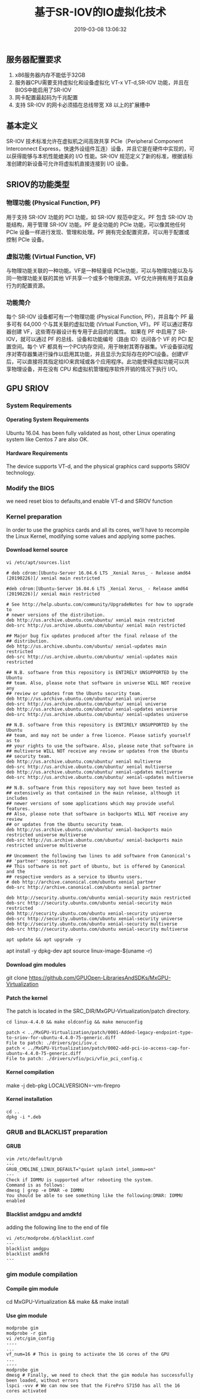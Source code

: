 ﻿---
title: 基于SR-IOV的IO虚拟化技术
date: 2019-03-08 13:06:32
tags:
---

## 服务器配置要求
1. x86服务器内存不能低于32GB
2. 服务器CPU需要支持虚拟化和设备虚拟化 VT-x VT-d,SR-IOV 功能，并且在BIOS中能启用了SR-IOV
3. 网卡配置最起码为千兆配置
4. 支持 SR-IOV 的网卡必须插在总线带宽 X8 以上的扩展槽中

## 基本定义
SR-IOV 技术标准允许在虚拟机之间高效共享 PCIe（Peripheral Component Interconnect Express，快速外设组件互连）设备，并且它是在硬件中实现的，可以获得能够与本机性能媲美的 I/O 性能。SR-IOV 规范定义了新的标准，根据该标准创建的新设备可允许将虚拟机直接连接到 I/O 设备。

## SRIOV的功能类型
### 物理功能 (Physical Function, PF)
用于支持 SR-IOV 功能的 PCI 功能，如 SR-IOV 规范中定义。PF 包含 SR-IOV 功能结构，用于管理 SR-IOV 功能。PF 是全功能的 PCIe 功能，可以像其他任何 PCIe 设备一样进行发现、管理和处理。PF 拥有完全配置资源，可以用于配置或控制 PCIe 设备。
### 虚拟功能 (Virtual Function, VF)
与物理功能关联的一种功能。VF是一种轻量级 PCIe功能，可以与物理功能以及与同一物理功能关联的其他 VF共享一个或多个物理资源。VF仅允许拥有用于其自身行为的配置资源。
### 功能简介  
每个 SR-IOV 设备都可有一个物理功能 (Physical Function, PF)，并且每个 PF 最多可有 64,000 个与其关联的虚拟功能 (Virtual Function, VF)。PF 可以通过寄存器创建 VF，这些寄存器设计有专用于此目的的属性。
如果在 PF 中启用了 SR-IOV，就可以通过 PF 的总线、设备和功能编号（路由 ID）访问各个 VF 的 PCI 配置空间。每个 VF 都具有一个PCI内存空间，用于映射其寄存器集。VF设备驱动程序对寄存器集进行操作以启用其功能，并且显示为实际存在的PCI设备。创建VF后，可以直接将其指定给IO来宾域或各个应用程序。此功能使得虚拟功能可以共享物理设备，并在没有 CPU 和虚拟机管理程序软件开销的情况下执行 I/O。

## GPU SRIOV
### System Requirements
#### Operating System Requirements
Ubuntu 16.04. has been fully validated as host, other Linux operating system like Centos 7 are also OK.
#### Hardware Requirements
The device supports VT-d, and the physical graphics card supports SRIOV technology.
### Modify the BIOS
we need reset bios to defaults,and enable VT-d and SRIOV function
### Kernel preparation 
In order to use the graphics cards and all its cores, we'll have to recompile the Linux Kernel, modifying some values and applying some paches.
#### Download kernel source
```
vi /etc/apt/sources.list

# deb cdrom:[Ubuntu-Server 16.04.6 LTS _Xenial Xerus_ - Release amd64 (20190226)]/ xenial main restricted

#deb cdrom:[Ubuntu-Server 16.04.6 LTS _Xenial Xerus_ - Release amd64 (20190226)]/ xenial main restricted

# See http://help.ubuntu.com/community/UpgradeNotes for how to upgrade to
# newer versions of the distribution.
deb http://us.archive.ubuntu.com/ubuntu/ xenial main restricted
deb-src http://us.archive.ubuntu.com/ubuntu/ xenial main restricted

## Major bug fix updates produced after the final release of the
## distribution.
deb http://us.archive.ubuntu.com/ubuntu/ xenial-updates main restricted
deb-src http://us.archive.ubuntu.com/ubuntu/ xenial-updates main restricted

## N.B. software from this repository is ENTIRELY UNSUPPORTED by the Ubuntu
## team. Also, please note that software in universe WILL NOT receive any
## review or updates from the Ubuntu security team.
deb http://us.archive.ubuntu.com/ubuntu/ xenial universe
deb-src http://us.archive.ubuntu.com/ubuntu/ xenial universe
deb http://us.archive.ubuntu.com/ubuntu/ xenial-updates universe
deb-src http://us.archive.ubuntu.com/ubuntu/ xenial-updates universe

## N.B. software from this repository is ENTIRELY UNSUPPORTED by the Ubuntu 
## team, and may not be under a free licence. Please satisfy yourself as to 
## your rights to use the software. Also, please note that software in 
## multiverse WILL NOT receive any review or updates from the Ubuntu
## security team.
deb http://us.archive.ubuntu.com/ubuntu/ xenial multiverse
deb-src http://us.archive.ubuntu.com/ubuntu/ xenial multiverse
deb http://us.archive.ubuntu.com/ubuntu/ xenial-updates multiverse
deb-src http://us.archive.ubuntu.com/ubuntu/ xenial-updates multiverse

## N.B. software from this repository may not have been tested as
## extensively as that contained in the main release, although it includes
## newer versions of some applications which may provide useful features.
## Also, please note that software in backports WILL NOT receive any review
## or updates from the Ubuntu security team.
deb http://us.archive.ubuntu.com/ubuntu/ xenial-backports main restricted universe multiverse
deb-src http://us.archive.ubuntu.com/ubuntu/ xenial-backports main restricted universe multiverse

## Uncomment the following two lines to add software from Canonical's
## 'partner' repository.
## This software is not part of Ubuntu, but is offered by Canonical and the
## respective vendors as a service to Ubuntu users.
# deb http://archive.canonical.com/ubuntu xenial partner
deb-src http://archive.canonical.com/ubuntu xenial partner

deb http://security.ubuntu.com/ubuntu xenial-security main restricted
deb-src http://security.ubuntu.com/ubuntu xenial-security main restricted
deb http://security.ubuntu.com/ubuntu xenial-security universe
deb-src http://security.ubuntu.com/ubuntu xenial-security universe
deb http://security.ubuntu.com/ubuntu xenial-security multiverse
deb-src http://security.ubuntu.com/ubuntu xenial-security multiverse

apt update && apt upgrade -y
```
apt install -y dpkg-dev
apt source linux-image-$(uname -r)
#### Download gim modules
git clone https://github.com/GPUOpen-LibrariesAndSDKs/MxGPU-Virtualization
#### Patch the kernel
The patch is located in the SRC_DIR/MxGPU-Virtualization/patch directory.
```
cd linux-4.4.0 && make oldconfig && make menuconfig

patch < ../MxGPU-Virtualization/patch/0001-Added-legacy-endpoint-type-to-sriov-for-ubuntu-4.4.0-75-generic.diff
File to patch: ./drivers/pci/iov.c
patch < ../MxGPU-Virtualization/patch/0002-add-pci-io-access-cap-for-ubuntu-4.4.0-75-generic.diff
File to patch: ./drivers/vfio/pci/vfio_pci_config.c
```
#### Kernel compilation
make -j <number of threads that the CPU> deb-pkg LOCALVERSION=-vm-firepro
#### Kernel installation
```
cd ..
dpkg -i *.deb
```
### GRUB and BLACKLIST preparation
#### GRUB
```
vim /etc/default/grub
---
GRUB_CMDLINE_LINUX_DEFAULT="quiet splash intel_iommu=on"
---
Check if IOMMU is supported after rebooting the system.
Command is as follows:
dmesg | grep -e DMAR -e IOMMU
You should be able to see something like the following:DMAR: IOMMU enabled
```
#### Blacklist amdgpu and amdkfd
adding the following line to the end of file
```
vi /etc/modprobe.d/blacklist.conf
---
blacklist amdgpu
blacklist amdkfd
---
```
### gim module compilation
#### Compile gim module
cd MxGPU-Virtualization && make && make install
#### Use gim module
```
modprobe gim
modprobe -r gim
vi /etc/gim_config
----
...
vf_num=16 # This is going to activate the 16 cores of the GPU
...
----
modprobe gim
dmesg # Finally, we need to check that the gim module has successfully been loaded, without errors
lspci -vvv # We can now see that the FirePro S7150 has all the 16 cores activated
```